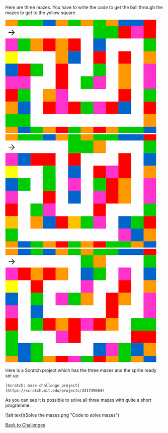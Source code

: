 Here are three mazes. You have to write the code to get the ball through the mazes to get to the yellow square. 

![alt text](course1.png "Maze #1")
![alt text](course2.png "Maze #2")
![alt text](course3.png "Maze #3")


Here is a Scratch project which has the three mazes and the sprite ready set up:

	[Scratch: maze challenge project](https://scratch.mit.edu/projects/341739604)

As you can see it is possible to solve all three mazes with quite a short programme:

![alt text](Solve the mazes.png "Code to solve mazes")

[Back to Challenges](../README.md)